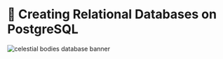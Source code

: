 # 🚀 Creating Relational Databases on PostgreSQL 

![celestial bodies database banner](https://github.com/z-bj/galaxy_psql_DB/blob/master/galaxy_DB.png)

